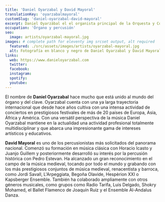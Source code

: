 ```yaml
---
title: 'Daniel Oyarzabal y David Mayoral'
translationKey: 'oyarzabalmayoral'
customSlug: 'daniel-oyarzabal-david-mayoral'
excerpt: Daniel Oyarzábal el el organista principal de la Orquesta y Coro Nacionales de España. David Mayoral es uno de los percusionistas más solicitados del panorama nacional.
occupation: 'Órgano y percusión'
seo:
  image: artists/oyarzabal-mayoral.jpg
images: # complete path for eleventy img srcset output, alt required
  featured: ./src/assets/images/artists/oyarzabal-mayoral.jpg
  alt: Fotografía en blanco y negro de Daniel Oyarzabal y David Mayoral
links:
  web: https://www.danieloyarzabal.com
  twitter:
  facebook:
  instagram:
  spotify:
  youtube:
---
```


El nombre de **Daniel Oyarzabal** hace mucho que está unido al mundo del órgano y del clave. Oyarzabal cuenta con una ya larga trayectoria internacional que desde hace años cultiva con una intensa actividad de conciertos en prestigiosos festivales de más de 20 países de Europa, Asia, África y América. Con una versátil perspectiva de la música Daniel Oyarzabal mantiene en la actualidad una actividad profesional totalmente multidisciplinar y que abarca una impresionante gama de intereses artísticos y educativos.

**David Mayoral** es uno de los percusionistas más solicitados del panorama nacional. Comenzó su formación en música clásica con Horacio Icasto y Juanjo Guillem y posteriormente desarrolló su interés por la percusión histórica con Pedro Estevan. Ha alcanzado un gran reconocimiento en el campo de la música medieval, tocando por todo el mundo y grabando con los más prestigiosos conjuntos de música medieval, renacentista y barroca, como Jordi Savall, L'Arpeggiata, Begoña Olavide, Hespèrion XXI o Kapsberger Ensemble. También ha colaborado ampliamente con otros géneros musicales, como grupos como Radio Tarifa, Luis Delgado, Shokry Mohamed, el Ballet Flamenco de Joaquín Ruiz y el Ensemble Al-Andalus Danza.
